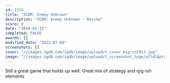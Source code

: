 ```yaml
---
id: 1318
title: "XCOM: Enemy Unknown"
description: "XCOM: Enemy Unknown - Review"
score: 8
date: "2016-01-15"
completed: FALSE
awards: []
modified_date: "2022-07-04"
screenshots: []
cover: "//images.igdb.com/igdb/image/upload/t_cover_big/co29i2.jpg"
image: "//images.igdb.com/igdb/image/upload/t_screenshot_huge/q7ldl6prsm0x1bcsyqiy.jpg"
---
```

Still a great game that holds up well. Great mix of strategy and rpg-ish elements